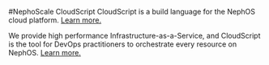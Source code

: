 #NephoScale CloudScript
CloudScript is a build language for the NephOS cloud platform.  [Learn more.](http://docs.nephoscale.com/#!/cloudscript)

We provide high performance Infrastructure-as-a-Service, and CloudScript is the tool for DevOps practitioners to orchestrate every resource on NephOS. [Learn more.](http://www.nephoscale.com/nephos-platform)


 
